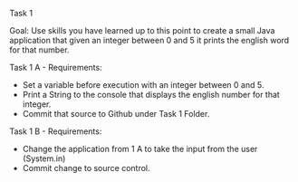 Task 1

Goal:
Use skills you have learned up to this point to create a small Java application that given an integer between 0 and 5 it prints the english word for that number.

Task 1 A - Requirements:
- Set a variable before execution with an integer between 0 and 5.
- Print a String to the console that displays the english number for that integer.
- Commit that source to Github under Task 1 Folder.

Task 1 B - Requirements:
- Change the application from 1 A to take the input from the user (System.in)
- Commit change to source control.


